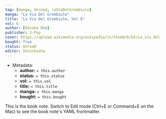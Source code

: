 ```yaml
---
tag: [manga, Unread, laViaDelGrembiule]
manga: "La Via Del Grembiule"
title: "La Via Del Grembiule, Vol 6"
vol: 6
author: [Kōsuke Ōno]
publisher: J-Pop
cover: https://upload.wikimedia.org/wikipedia/it/thumb/b/b2/La_via_del_grembiule_-_Lo_yakuza_casalingo_Volume_1.jpg/1280px-La_via_del_grembiule_-_Lo_yakuza_casalingo_Volume_1.jpg
bought: True
status: Unread
editor: Shinchosha
---
```


- Metadata:
    - **author:** `= this.author`
    - **status:** `= this.status`
    - **vol:** `= this.vol`
    - **title:** `= this.title`
    - **manga:** `= this.manga`
    - **bought:** `= this.bought`

This is the book note. Switch to Edit mode (Ctrl+E or Command+E on the Mac) to see the book note's YAML frontmatter.